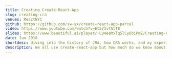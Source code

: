 ```yaml
---
title: Creating Create-React-App
slug: creating-cra
venues: ReactNYC
github: https://github.com/sw-yx/create-react-app-parcel
video: https://www.youtube.com/watch?v=Et571vTAtT8
slides: https://www.beautiful.ai/player/-LD4eaMxlqSlCy6biPmZ/Creating-Create-React-App
date: Jun 2018
shortdesc: diving into the history of CRA, how CRA works, and my experience making create-react-app-parcel
description: We all use create-react-app but how much do we know about how it works internally? In this talk we discuss how I recently dived into the source code for create-react-app to make a fun clone! It looks intimidating but is really not, once you get a hang of how lerna monorepos work and try making one of your own. Watch this and then go make your own create-awesome-app!
---
```

